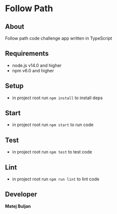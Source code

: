 # Follow Path

## About
Follow path code challenge app written in TypeScript

## Requirements
* node.js v14.0 and higher
* npm v6.0 and higher

## Setup
* in project root run `npm install` to install deps

## Start
* in project root run `npm start` to run code

## Test
* in project root run `npm test` to test code

## Lint
* in project root run `npm run lint` to lint code

## Developer
**Matej Buljan**
